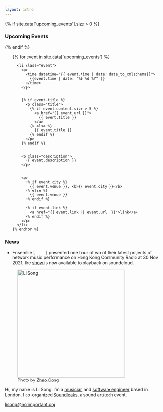 ```yaml
---
layout: intro
---
```


{% if site.data['upcoming_events'].size > 0 %}

### Upcoming Events

{% endif %}

<section id="events">
  <ol>
    {% for event in site.data['upcoming_events'] %}

      <li class="event">
        <p>
          <time datetime="{{ event.time | date: date_to_xmlschema}}">
            {{event.time | date: "%b %d %Y" }}
          </time>
        </p>


        {% if event.title %}
          <p class="title">
            {% if event.content.size > 5 %}
              <a href="{{ event.url }}">
                {{ event.title }}
              </a>
            {% else %}
              {{ event.title }}
            {% endif %}
          </p>
        {% endif %}


        <p class="description">
          {{ event.description }}
        </p>


        <p>
          {% if event.city %}
            {{ event.venue }}, <b>{{ event.city }}</b>
          {% else %}
            {{ event.venue }}
          {% endif %}

          {% if event.link %}
            <a href="{{ event.link || event.url  }}">link</a>
          {% endif %}
        </p>
      </li>
    {% endfor %}

  </ol>
</section>

### News

<section class="news">
  <ul>
    <li>
    Ensemble [ _ _ _ ] presented one hour of wo of their latest projects of network music performance on Hong Kong Community Radio at 30 Nov 2021, the
    <a href="https://soundcloud.com/hkcrlive/30112021a" target="_blank">
    show
    </a> is now available to playback on soundcloud.
    </li>
  </ul>


</section>

<figure class="me">
  <img src="{% asset_path profile_by_zhaocong.jpg %}" alt="Li Song" width="350"/>

  <figcaption>
    Photo by <a href="https://site.douban.com/zhaocong/">Zhao Cong</a>
  </figcaption>
</figure>

Hi, my name is Li Song. I’m a [musician](http://notimportant.org/event/oschub-20151207/) and [software engineer][github] based in London. I co-organized [Soundleaks](http://www.soundleaks.org), a sound art/tech event.


<lisong@notimportant.org>

[github]: http://github.com/lisongx
[email]: mailto:lisong@notimportant.com✈️

